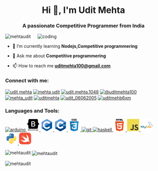 <h1 align="center">Hi 👋, I'm Udit Mehta</h1>
<h3 align="center">A passionate Competitive Programmer from India</h3>

<img align="right" alt="coding" width="400" src="https://camo.githubusercontent.com/3c85035328f3af659bda61ecf41c68c5a10f74338823e8f552c8826ac2b0bdc5/68747470733a2f2f6d65646961312e67697068792e636f6d2f6d656469612f5374384675706c344b384c796c35453947372f67697068792e6769663f6369643d65636630356534377a39783764776f636d76656e7563746a30376c6a37736672687561337871736f6b6c7230636368342665703d76315f676966735f72656c61746564267269643d67697068792e6769662663743d73">

<p align="left"> <img src="https://komarev.com/ghpvc/?username=mehtaudit&label=Profile%20views&color=0e75b6&style=flat" alt="mehtaudit" /> </p>

- 🌱 I’m currently learning **Nodejs,Competitive programmering**

- 💬 Ask me about **Competitive programmering**

- 📫 How to reach me **uditmehta100@gmail.com**

<h3 align="left">Connect with me:</h3>
<p align="left">
<a href="https://linkedin.com/in/udit mehta" target="blank"><img align="center" src="https://raw.githubusercontent.com/rahuldkjain/github-profile-readme-generator/master/src/images/icons/Social/linked-in-alt.svg" alt="udit mehta" height="30" width="40" /></a>
<a href="https://kaggle.com/mehta udit" target="blank"><img align="center" src="https://raw.githubusercontent.com/rahuldkjain/github-profile-readme-generator/master/src/images/icons/Social/kaggle.svg" alt="mehta udit" height="30" width="40" /></a>
<a href="https://instagram.com/udit.mehta.1048" target="blank"><img align="center" src="https://raw.githubusercontent.com/rahuldkjain/github-profile-readme-generator/master/src/images/icons/Social/instagram.svg" alt="udit.mehta.1048" height="30" width="40" /></a>
<a href="https://medium.com/@uditmehta100" target="blank"><img align="center" src="https://raw.githubusercontent.com/rahuldkjain/github-profile-readme-generator/master/src/images/icons/Social/medium.svg" alt="@uditmehta100" height="30" width="40" /></a>
<a href="https://www.codechef.com/users/mehta_udit" target="blank"><img align="center" src="https://cdn.jsdelivr.net/npm/simple-icons@3.1.0/icons/codechef.svg" alt="mehta_udit" height="30" width="40" /></a>
<a href="https://codeforces.com/profile/uditmehta" target="blank"><img align="center" src="https://raw.githubusercontent.com/rahuldkjain/github-profile-readme-generator/master/src/images/icons/Social/codeforces.svg" alt="uditmehta" height="30" width="40" /></a>
<a href="https://www.leetcode.com/udit_06062005" target="blank"><img align="center" src="https://raw.githubusercontent.com/rahuldkjain/github-profile-readme-generator/master/src/images/icons/Social/leet-code.svg" alt="udit_06062005" height="30" width="40" /></a>
<a href="https://auth.geeksforgeeks.org/user/uditmehb6xm" target="blank"><img align="center" src="https://raw.githubusercontent.com/rahuldkjain/github-profile-readme-generator/master/src/images/icons/Social/geeks-for-geeks.svg" alt="uditmehb6xm" height="30" width="40" /></a>
</p>

<h3 align="left">Languages and Tools:</h3>
<p align="left"> <a href="https://www.arduino.cc/" target="_blank" rel="noreferrer"> <img src="https://cdn.worldvectorlogo.com/logos/arduino-1.svg" alt="arduino" width="40" height="40"/> </a> <a href="https://getbootstrap.com" target="_blank" rel="noreferrer"> <img src="https://raw.githubusercontent.com/devicons/devicon/master/icons/bootstrap/bootstrap-plain-wordmark.svg" alt="bootstrap" width="40" height="40"/> </a> <a href="https://www.cprogramming.com/" target="_blank" rel="noreferrer"> <img src="https://raw.githubusercontent.com/devicons/devicon/master/icons/c/c-original.svg" alt="c" width="40" height="40"/> </a> <a href="https://www.w3schools.com/cpp/" target="_blank" rel="noreferrer"> <img src="https://raw.githubusercontent.com/devicons/devicon/master/icons/cplusplus/cplusplus-original.svg" alt="cplusplus" width="40" height="40"/> </a> <a href="https://www.w3schools.com/css/" target="_blank" rel="noreferrer"> <img src="https://raw.githubusercontent.com/devicons/devicon/master/icons/css3/css3-original-wordmark.svg" alt="css3" width="40" height="40"/> </a> <a href="https://git-scm.com/" target="_blank" rel="noreferrer"> <img src="https://www.vectorlogo.zone/logos/git-scm/git-scm-icon.svg" alt="git" width="40" height="40"/> </a> <a href="https://www.haskell.org/" target="_blank" rel="noreferrer"> <img src="https://upload.wikimedia.org/wikipedia/commons/1/1c/Haskell-Logo.svg" alt="haskell" width="40" height="40"/> </a> <a href="https://www.w3.org/html/" target="_blank" rel="noreferrer"> <img src="https://raw.githubusercontent.com/devicons/devicon/master/icons/html5/html5-original-wordmark.svg" alt="html5" width="40" height="40"/> </a> <a href="https://developer.mozilla.org/en-US/docs/Web/JavaScript" target="_blank" rel="noreferrer"> <img src="https://raw.githubusercontent.com/devicons/devicon/master/icons/javascript/javascript-original.svg" alt="javascript" width="40" height="40"/> </a> <a href="https://www.mysql.com/" target="_blank" rel="noreferrer"> <img src="https://raw.githubusercontent.com/devicons/devicon/master/icons/mysql/mysql-original-wordmark.svg" alt="mysql" width="40" height="40"/> </a> <a href="https://www.python.org" target="_blank" rel="noreferrer"> <img src="https://raw.githubusercontent.com/devicons/devicon/master/icons/python/python-original.svg" alt="python" width="40" height="40"/> </a> <a href="https://developer.apple.com/swift/" target="_blank" rel="noreferrer"> <img src="https://raw.githubusercontent.com/devicons/devicon/master/icons/swift/swift-original.svg" alt="swift" width="40" height="40"/> </a> </p>

<p><img align="left" src="https://github-readme-stats.vercel.app/api/top-langs?username=mehtaudit&show_icons=true&locale=en&layout=compact" alt="mehtaudit" /></p>

<p>&nbsp;<img align="center" src="https://github-readme-stats.vercel.app/api?username=mehtaudit&show_icons=true&locale=en" alt="mehtaudit" /></p>

<p><img align="center" src="https://github-readme-streak-stats.herokuapp.com/?user=mehtaudit&" alt="mehtaudit" /></p>
